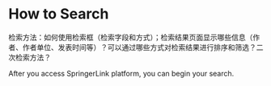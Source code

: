 # How to Search
检索方法：如何使用检索框（检索字段和方式）；检索结果页面显示哪些信息（作者、作者单位、发表时间等）？可以通过哪些方式对检索结果进行排序和筛选？二次检索方法？

After you access SpringerLink platform, you can begin your search.
